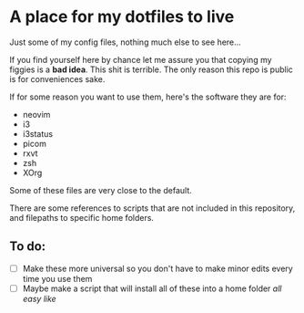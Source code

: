 # A place for my dotfiles to live
Just some of my config files, nothing much else to see here...

If you find yourself here by chance let me assure you that copying my figgies is a **bad idea**. This shit is terrible. The only reason this repo is public is for conveniences sake.

If for some reason you want to use them, here's the software they are for:
- neovim
- i3
- i3status
- picom
- rxvt
- zsh
- XOrg

Some of these files are very close to the default.

There are some references to scripts that are not included in this repository, and filepaths to specific home folders.

## To do: 
- [ ] Make these more universal so you don't have to make minor edits every time you use them
- [ ] Maybe make a script that will install all of these into a home folder *all easy like*
